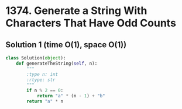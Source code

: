 # 1374. Generate a String With Characters That Have Odd Counts

## Solution 1 (time O(1), space O(1))

```python
class Solution(object):
    def generateTheString(self, n):
        """
        :type n: int
        :rtype: str
        """
        if n % 2 == 0:
            return "a" * (n - 1) + "b"
        return "a" * n
```
